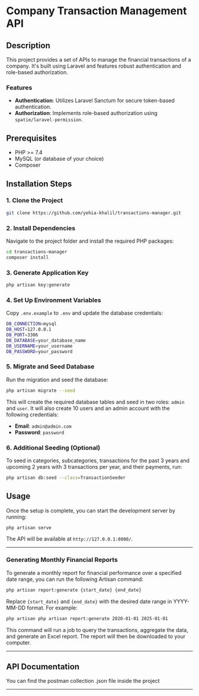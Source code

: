 # Company Transaction Management API

## Description

This project provides a set of APIs to manage the financial transactions of a company. It's built using Laravel and features robust authentication and role-based authorization.

### Features

- **Authentication**: Utilizes Laravel Sanctum for secure token-based authentication.
- **Authorization**: Implements role-based authorization using `spatie/laravel-permission`.

## Prerequisites

- PHP >= 7.4
- MySQL (or database of your choice)
- Composer

## Installation Steps

### 1. Clone the Project

```bash
git clone https://github.com/yehia-khalil/transactions-manager.git
```

### 2. Install Dependencies
Navigate to the project folder and install the required PHP packages:

```bash
cd transactions-manager
composer install
```

### 3. Generate Application Key

```bash
php artisan key:generate
```

### 4. Set Up Environment Variables

Copy `.env.example` to `.env` and update the database credentials:

```bash
DB_CONNECTION=mysql
DB_HOST=127.0.0.1
DB_PORT=3306
DB_DATABASE=your_database_name
DB_USERNAME=your_username
DB_PASSWORD=your_password
```

### 5. Migrate and Seed Database

Run the migration and seed the database:

```bash
php artisan migrate --seed
```

This will create the required database tables and seed in two roles: `admin` and `user`. It will also create 10 users and an admin account with the following credentials:

- **Email**: `admin@admin.com`
- **Password**: `password`

### 6. Additional Seeding (Optional)

To seed in categories, subcategories, transactions for the past 3 years and upcoming 2 years with 3 transactions per year, and their payments, run:

```bash
php artisan db:seed --class=TransactionSeeder
```

## Usage

Once the setup is complete, you can start the development server by running:

```bash
php artisan serve
```

The API will be available at `http://127.0.0.1:8000/`.

---

### Generating Monthly Financial Reports

To generate a monthly report for financial performance over a specified date range, you can run the following Artisan command:

```bash
php artisan report:generate {start_date} {end_date}
```

Replace `{start_date}` and `{end_date}` with the desired date range in YYYY-MM-DD format. For example:

```bash
php artisan php artisan report:generate 2020-01-01 2025-01-01
```

This command will run a job to query the transactions, aggregate the data, and generate an Excel report. The report will then be downloaded to your computer.

---


## API Documentation

You can find the postman collection .json file inside the project

---
